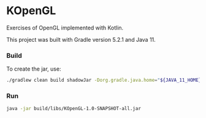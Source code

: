 # KOpenGL
Exercises of OpenGL implemented with Kotlin.

This project was built with Gradle version 5.2.1 and Java 11.

### Build
To create the jar, use:
```sh
./gradlew clean build shadowJar -Dorg.gradle.java.home="${JAVA_11_HOME}"
```

### Run
```sh
java -jar build/libs/KOpenGL-1.0-SNAPSHOT-all.jar
```
